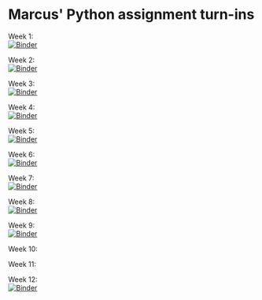 # Marcus' Python assignment turn-ins
     
Week 1:  
[![Binder](https://mybinder.org/badge_logo.svg)](https://mybinder.org/v2/gh/MarcusJohnsen/Python-hand-in/master?filepath=Week1%2FWeek1-assignments.ipynb)

Week 2:   
[![Binder](https://mybinder.org/badge_logo.svg)](https://mybinder.org/v2/gh/MarcusJohnsen/Python-hand-in/master?filepath=Week2%2FWeek2-assignments.ipynb)

Week 3:   
[![Binder](https://mybinder.org/badge_logo.svg)](https://mybinder.org/v2/gh/MarcusJohnsen/Python-hand-in/master?filepath=Week3%2FWeek3.ipynb)

Week 4:   
[![Binder](https://mybinder.org/badge_logo.svg)](https://mybinder.org/v2/gh/MarcusJohnsen/Python-hand-in/master?filepath=Week4%2FWeek4%20-%20Numpy.ipynb)

Week 5:     
[![Binder](https://mybinder.org/badge_logo.svg)](https://mybinder.org/v2/gh/MarcusJohnsen/Python-hand-in/master?filepath=Week5%2FWeek5%20-%20Pandas.ipynb)

Week 6:   
[![Binder](https://mybinder.org/badge_logo.svg)](https://mybinder.org/v2/gh/MarcusJohnsen/Python-hand-in/HEAD?filepath=Week6%2Fmodule.ipynb)

Week 7:   
[![Binder](https://mybinder.org/badge_logo.svg)](https://mybinder.org/v2/gh/MarcusJohnsen/Python-hand-in/HEAD?filepath=Week7%2FWeek7.ipynb)

Week 8:   
[![Binder](https://mybinder.org/badge_logo.svg)](https://mybinder.org/v2/gh/MarcusJohnsen/Python-hand-in/HEAD?filepath=Week8%2FWeek8.ipynb)

Week 9:   
[![Binder](https://mybinder.org/badge_logo.svg)](https://mybinder.org/v2/gh/MarcusJohnsen/Python-hand-in/HEAD?filepath=Week9%2FWeek9.ipynb)

Week 10:   

Week 11:   

Week 12:   
[![Binder](https://mybinder.org/badge_logo.svg)](https://mybinder.org/v2/gh/MarcusJohnsen/Python-hand-in/HEAD?filepath=Week12%2FWeek12.ipynb)  
